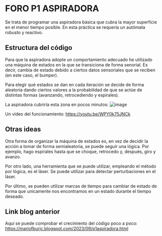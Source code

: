 # FORO P1 ASPIRADORA
Se trata de programar una aspiradora básica que cubra la mayor superficie en el menor tiempo posible. En esta práctica se requería un autómata robusto y reactivo.

## Estructura del código
Para que la aspiradora adopte un comportamiento adecuado he utilizado una máquina de estados en la que se transiciona de forma senorial. Es decir, cambia de estado debido a ciertos datos sensoriales que se reciben (en este caso, el bumper).

Para elegir qué estados se dan en cada iteración se decide de forma aleatoria dando ciertos valores a la probabilidad de que se actúe de distintas formas (avanzando, retrocediendo y espirales).

La aspiradora cubriría esta zona en pocos minutos:
![image](https://github.com/user-attachments/assets/98e0cade-f048-44a0-bbd3-fa411566c6e4)

Un vídeo del funcionamiento: https://youtu.be/WPY0k75JNCk


## Otras ideas
Otra forma de organizar la máquina de estados es, en vez de decidir la acción a tomar de forma semialeatoria, se puede seguir una lógica. Por ejemplo, hago espirales hasta que se choque, retrocedo y, después, giro y avanzo.

Por otro lado, una herramienta que se puede utilizar, empleando el método por lógica, es el láser. Se puede utilizar para detectar perturbaciones en el láser.

Por último, se pueden utilizar marcas de tiempo para cambiar de estado de forma que unicamente nos encontramos en un estado durante el tiempo deseado.

## Link blog anterior
Aquí se puede comprobar el crecimiento del código poco a poco: https://mariofburjc.blogspot.com/2023/09/p1aspiradora.html
